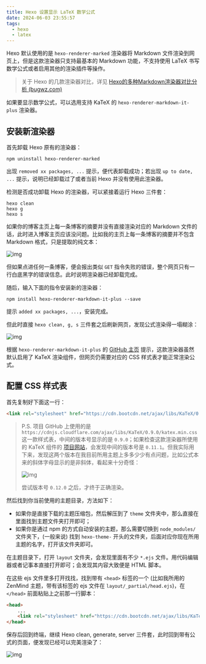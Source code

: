 ```yaml
---
title: Hexo 设置显示 LaTeX 数学公式
date: 2024-06-03 23:55:57
tags:
  - hexo
  - latex
---
```


Hexo 默认使用的是 `hexo-renderer-marked` 渲染器将 Markdown 文件渲染到网页上，但是这款渲染器只支持最基本的 Markdown 功能，不支持使用 LaTeX 书写数学公式或者启用其他的渲染插件等操作。

> 关于 Hexo 的几款渲染器对比，详见 [Hexo的多种Markdown渲染器对比分析 (bugwz.com)](https://bugwz.com/2019/09/17/hexo-markdown-renderer)

如果要显示数学公式，可以选用支持 KaTeX 的 `hexo-renderer-markdown-it-plus` 渲染器。

## 安装新渲染器

首先卸载 Hexo 原有的渲染器：

```shell
npm uninstall hexo-renderer-marked
```

出现 `removed xx packages, ...` 提示，便代表卸载成功；若出现 `up to date, ...` 提示，说明已经卸载过了或者当前 Hexo 并没有使用此渲染器。

检测是否成功卸载 Hexo 的渲染器，可以紧接着运行 Hexo 三件套：

```shell
hexo clean
hexo g
hexo s
```

如果你的博客主页上每一条博客的摘要并没有直接渲染对应的 Markdown 文件的话，此时进入博客主页应该没问题。比如我的主页上每一条博客的摘要并不包含 Markdown 格式，只是提取的纯文本：

![img](/images/hexo-formula-1.png)

但如果点进任何一条博客，便会报出类似 `GET` 指令失败的错误，整个网页只有一行白底黑字的错误信息。此时说明渲染器已经卸载完成。

随后，输入下面的指令安装新的渲染器：

```shell
npm install hexo-renderer-markdown-it-plus --save
```

提示 `added xx packages, ...`，安装完成。

但此时直接 `hexo clean, g, s` 三件套之后刷新网页，发现公式渲染得一塌糊涂：

![img](/images/hexo-formula-2.png)

根据 `hexo-renderer-markdown-it-plus` 的 [GitHub 主页](https://github.com/CHENXCHEN/hexo-renderer-markdown-it-plus?tab=readme-ov-file) 提示，这款渲染器虽然默认启用了 KaTeX 渲染组件，但网页仍需要对应的 CSS 样式表才能正常渲染公式。

## 配置 CSS 样式表

首先复制好下面这一行：

```html
<link rel="stylesheet" href="https://cdn.bootcdn.net/ajax/libs/KaTeX/0.12.0/katex.min.css">
```

> P.S. 项目 GitHub 上使用的是 `https://cdnjs.cloudflare.com/ajax/libs/KaTeX/0.9.0/katex.min.css` 这一款样式表，中间的版本号显示的是 `0.9.0`；如果检查这款渲染器所使用的 KaTeX 组件的 [项目网站](https://www.npmjs.com/package/@iktakahiro/markdown-it-katex)，会发现中间的版本号是 `0.11.1`。但我实际用下来，发现这两个版本在我目前所用主题上多多少少有点问题，比如公式本来的斜体字母显示的是非斜体，看起来十分奇怪：
>
> ![img](/images/hexo-formula-3.png)
>
> 尝试版本号 `0.12.0` 之后，才终于正确渲染。

然后找到你当前使用的主题目录，方法如下：

- 如果你是直接下载的主题压缩包，然后解压到了 `theme` 文件夹中，那么直接在里面找到主题文件夹打开即可；
- 如果你是通过 npm 的方式自动安装的主题，那么需要切换到 `node_modules/` 文件夹下，(一般来说) 找到 `hexo-theme-` 开头的文件夹，后面对应你现在所用主题的名字，打开该文件夹即可。

在主题目录下，打开 `layout` 文件夹，会发现里面有不少 `*.ejs` 文件。用代码编辑器或者记事本直接打开即可；会发现其内容大致便是 HTML 脚本。

在这些 ejs 文件里多打开找找，找到带有 `<head>` 标签的一个 (比如我所用的 ZenMind 主题，带有该标签的 ejs 文件在 `layout/_partial/head.ejs`)，在 `</head>` 前面粘贴上之前那一行脚本：

```html
<head>
    ...
	<link rel="stylesheet" href="https://cdn.bootcdn.net/ajax/libs/KaTeX/0.12.0/katex.min.css">
</head>
```

保存后回到终端，继续 Hexo clean, generate, server 三件套，此时回到带有公式的页面，便发现已经可以完美渲染了：

![img](/images/hexo-formula-4.png)
